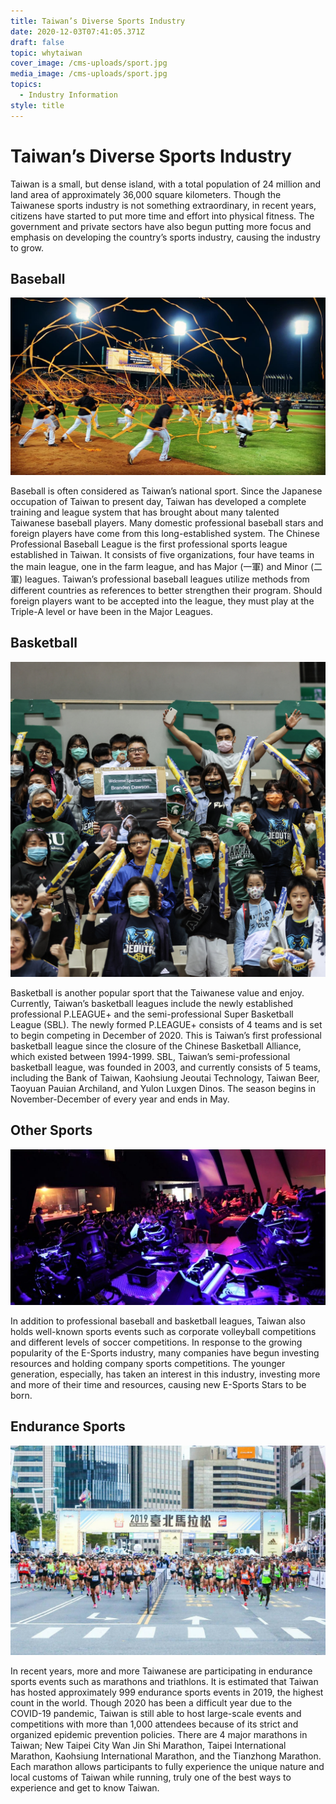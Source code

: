 ```yaml
---
title: Taiwan’s Diverse Sports Industry
date: 2020-12-03T07:41:05.371Z
draft: false
topic: whytaiwan
cover_image: /cms-uploads/sport.jpg
media_image: /cms-uploads/sport.jpg
topics:
  - Industry Information
style: title
---
```

# Taiwan’s Diverse Sports Industry

Taiwan is a small, but dense island, with a total population of 24 million and land area of approximately 36,000 square kilometers. Though the Taiwanese sports industry is not something extraordinary, in recent years, citizens have started to put more time and effort into physical fitness. The government and private sectors have also begun putting more focus and emphasis on developing the country’s sports industry, causing the industry to grow. 

## Baseball

![CPBL](/cms-uploads/cpbl中華職棒.jpg "From CPBL Fan Page")

Baseball is often considered as Taiwan’s national sport. Since the Japanese occupation of Taiwan to present day, Taiwan has developed a complete training and league system that has brought about many talented Taiwanese baseball players. Many domestic professional baseball stars and foreign players have come from this long-established system. The Chinese Professional Baseball League is the first professional sports league established in Taiwan. It consists of five organizations, four have teams in the main league, one in the farm league, and has Major (一軍) and Minor (二軍) leagues. Taiwan’s professional baseball leagues utilize methods from different countries as references to better strengthen their program. Should foreign players want to be accepted into the league, they must play at the Triple-A level or have been in the Major Leagues. 

## Basketball

![From SBL Fan Page](/cms-uploads/sblgame.jpg)

Basketball is another popular sport that the Taiwanese value and enjoy. Currently, Taiwan’s basketball leagues include the newly established professional P.LEAGUE+ and the semi-professional Super Basketball League (SBL). The newly formed P.LEAGUE+ consists of 4 teams and is set to begin competing in December of 2020. This is Taiwan’s first professional basketball league since the closure of the Chinese Basketball Alliance, which existed between 1994-1999. SBL, Taiwan’s semi-professional basketball league, was founded in 2003, and currently consists of 5 teams, including the Bank of Taiwan, Kaohsiung Jeoutai Technology, Taiwan Beer, Taoyuan Pauian Archiland, and Yulon Luxgen Dinos. The season begins in November-December of every year and ends in May.  

## Other Sports

![TESL](/cms-uploads/tesl電競.jpg "From TESL Website")

In addition to professional baseball and basketball leagues, Taiwan also holds well-known sports events such as corporate volleyball competitions and different levels of soccer competitions. In response to the growing popularity of the E-Sports industry, many companies have begun investing resources and holding company sports competitions. The younger generation, especially, has taken an interest in this industry, investing more and more of their time and resources, causing new E-Sports Stars to be born. 

## Endurance Sports

![2019 Taipei Marathon](/cms-uploads/2019台北馬拉松.jpg "From Taipei Marathon Fan Page")

In recent years, more and more Taiwanese are participating in endurance sports events such as marathons and triathlons. It is estimated that Taiwan has hosted approximately 999 endurance sports events in 2019, the highest count in the world. Though 2020 has been a difficult year due to the COVID-19 pandemic, Taiwan is still able to host large-scale events and competitions with more than 1,000 attendees because of its strict and organized epidemic prevention policies. There are 4 major marathons in Taiwan; New Taipei City Wan Jin Shi Marathon, Taipei International Marathon, Kaohsiung International Marathon, and the Tianzhong Marathon. Each marathon allows participants to fully experience the unique nature and local customs of Taiwan while running, truly one of the best ways to experience and get to know Taiwan.